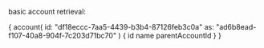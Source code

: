 basic account retrieval:

{
  account(
    id: "df18eccc-7aa5-4439-b3b4-87126feb3c0a"
    as: "ad6b8ead-f107-40a8-904f-7c203d71bc70"
  ) {
    id
    name
    parentAccountId
  }
}
